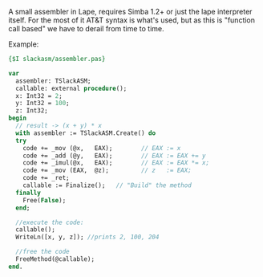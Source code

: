 A small assembler in Lape, requires Simba 1.2+ or just the lape interpreter itself.
For the most of it AT&T syntax is what's used, but as this is "function call based"
we have to derail from time to time.


Example:
```pascal
{$I slackasm/assembler.pas}

var
  assembler: TSlackASM;
  callable: external procedure();
  x: Int32 = 2;
  y: Int32 = 100;
  z: Int32;
begin
  // result -> (x + y) * x
  with assembler := TSlackASM.Create() do
  try
    code += _mov (@x,   EAX);        // EAX := x
    code += _add (@y,   EAX);        // EAX := EAX += y
    code += _imul(@x,   EAX);        // EAX := EAX *= x;
    code += _mov (EAX,  @z);         // z   := EAX;
    code += _ret;
    callable := Finalize();   // "Build" the method
  finally
    Free(False);
  end;

  //execute the code:
  callable();
  WriteLn([x, y, z]); //prints 2, 100, 204

  //free the code
  FreeMethod(@callable);
end.
```